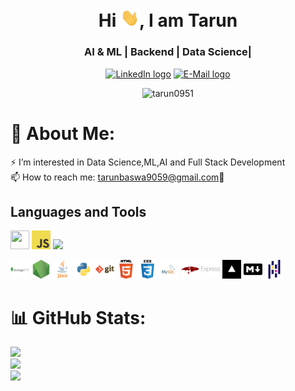 
<h1 align="center">Hi <img src="https://raw.githubusercontent.com/ABSphreak/ABSphreak/master/gifs/Hi.gif" width="30px">, I am Tarun</h1>
<h3 align="center">AI & ML | Backend | Data Science|</h3>
<p align="center">
  <a href="https://www.linkedin.com/in/tarun-baswa/"><img src="https://img.shields.io/static/v1?label=LinkedIn&message=tarun-baswa&style=flat-square&logo=LinkedIn&color=blue" alt="LinkedIn logo" /></a>
  <a href="mailto:tarunbaswa9059@gmail.com"><img src="https://img.shields.io/static/v1?label=E-Mail&message=tarunbaswa9059@gmail.com&style=flat-square&logo=Mail.Ru&color=blue" alt="E-Mail logo" /></a>
</p>
<p align="center"> <img src="https://komarev.com/ghpvc/?username=tarun0951&label=Profile%20views&color=0e75b6&style=flat" alt="tarun0951" /> </p>

# 💫 About Me:
⚡ I’m interested in Data Science,ML,AI and Full Stack Development <br>📫 How to reach me: tarunbaswa9059@gmail.com🚀<br> 
## Languages and Tools
<code><img height="30" width="30" src="https://upload.wikimedia.org/wikipedia/commons/0/05/Scikit_learn_logo_small.svg"></code>
<code><img height="30" src="https://raw.githubusercontent.com/github/explore/80688e429a7d4ef2fca1e82350fe8e3517d3494d/topics/javascript/javascript.png"></code>
<code><img height="30" src="https://seaborn.pydata.org/_images/logo-mark-lightbg.svg"></code>

<code><img height="30" src="https://raw.githubusercontent.com/github/explore/80688e429a7d4ef2fca1e82350fe8e3517d3494d/topics/mongodb/mongodb.png"></code>
<code><img height="30" src="https://raw.githubusercontent.com/github/explore/80688e429a7d4ef2fca1e82350fe8e3517d3494d/topics/nodejs/nodejs.png"></code>
<code><img height="30" src="https://raw.githubusercontent.com/github/explore/5b3600551e122a3277c2c5368af2ad5725ffa9a1/topics/java/java.png"></code>
<code><img height="30" src="https://raw.githubusercontent.com/github/explore/80688e429a7d4ef2fca1e82350fe8e3517d3494d/topics/python/python.png"></code>
<code><img height="30" src="https://raw.githubusercontent.com/github/explore/80688e429a7d4ef2fca1e82350fe8e3517d3494d/topics/git/git.png"></code>
<code><img height="30" src="https://raw.githubusercontent.com/github/explore/80688e429a7d4ef2fca1e82350fe8e3517d3494d/topics/html/html.png"></code>
<code><img height="30" src="https://raw.githubusercontent.com/github/explore/80688e429a7d4ef2fca1e82350fe8e3517d3494d/topics/css/css.png"></code>
<code><img height="30" src="https://raw.githubusercontent.com/github/explore/80688e429a7d4ef2fca1e82350fe8e3517d3494d/topics/mysql/mysql.png"></code>
<code><img height="30" src="https://raw.githubusercontent.com/github/explore/80688e429a7d4ef2fca1e82350fe8e3517d3494d/topics/mongoose/mongoose.png"></code>
<code><img height="30" src="https://raw.githubusercontent.com/github/explore/80688e429a7d4ef2fca1e82350fe8e3517d3494d/topics/express/express.png"></code>
<code><img height="30" src="https://raw.githubusercontent.com/github/explore/3c66f1237835e0b877190fbea528d0ebece7bccf/topics/vercel/vercel.png"></code>
<code><img height="30" src="https://raw.githubusercontent.com/github/explore/80688e429a7d4ef2fca1e82350fe8e3517d3494d/topics/markdown/markdown.png"></code>
<code><img height="30" src="https://raw.githubusercontent.com/devicons/devicon/2ae2a900d2f041da66e950e4d48052658d850630/icons/pandas/pandas-original.svg"></code>

# 📊 GitHub Stats:
![](https://github-readme-stats.vercel.app/api?username=Tarun0951&theme=chartreuse-dark&hide_border=false&include_all_commits=false&count_private=false)<br/>
![](https://github-readme-streak-stats.herokuapp.com/?user=Tarun0951&theme=chartreuse-dark&hide_border=false)<br/>
![](https://github-readme-stats.vercel.app/api/top-langs/?username=Tarun0951&theme=chartreuse-dark&hide_border=false&include_all_commits=false&count_private=false&layout=compact)  








